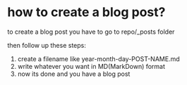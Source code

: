 # how to create a blog post?

to create a blog post you have to go to repo/_posts folder

then follow up these steps:
1. create a filename like year-month-day-POST-NAME.md
2. write whatever you want in MD(MarkDown) format
3. now its done and you have a blog post
